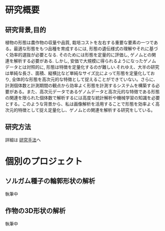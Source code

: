 # 研究概要
## 研究背景,目的
植物の形態は農作物の収量や品質, 栽培コストを左右する重要な要素の一つである。最適な形態をもつ品種を育成するには, 形態の遺伝様式の理解やそれに基づく効率的選抜が必要となる. そのためには形態を定量的に評価し, ゲノムとの関連を解析する必要がある. しかし, 安価で大規模に得られるようになったゲノムデータとは対照的に, 形態は特徴を定量化するのが難しい.それゆえ、大半の研究は単純な長さ、面積、縦横比など単純なサイズ比によって形態を定量化しており, 全体的な形態を高次元的な特徴として捉えることができていない。さらに、計測個体数と計測期間の観点から効率よく形態を計測するシステムを構築する必要がある。また、高次元データであるゲノムデータと高次元的な特徴である形態の関連を限られた個体数で解析するには高度な統計解析や機械学習の知識を必要とする。このような背景から、私は画像解析を活用することで形態を効率よく高次元的特徴として捉え定量化し、ゲノムとの関連を解析する研究をしている。

## 研究方法
詳細は [研究手法](HP-sample/metod.md)へ

# 個別のプロジェクト
## ソルガム種子の輪郭形状の解析
執筆中
## 作物の3D形状の解析
執筆中